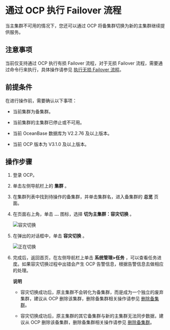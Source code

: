 通过 OCP 执行 Failover 流程 
==========================================

当主集群不可用的情况下，您还可以通过 OCP 将备集群切换为新的主集群继续提供服务。

注意事项 
-------------------------

当前仅支持通过 OCP 执行有损 Failover 流程，对于无损 Failover 流程，需要通过命令行来执行，具体操作请参见 [执行无损 Failover 流程](/zh-CN/5.administrator-guide/7.high-data-availability/3.active-standby-database-management-1/7.role-switch-3/4.run-a-failover-command-from-the-command-line-1/2.perform-lossless-failover-process.md)。

前提条件 
-------------------------

在进行操作前，需要确认以下事项：

* 当前集群为备集群。

  

* 当前集群的主集群已停止或不可用。

  

* 当前 OceanBase 数据库为 V2.2.76 及以上版本。

  

* 当前 OCP 版本为 V3.1.0 及以上版本。

  




操作步骤 
-------------------------

1. 登录 OCP。

   

2. 单击左侧导航栏上的 **集群** 。

   

3. 在集群列表中找到待操作的备集群，并单击集群名，进入备集群的 **总览** 页面。

   

4. 在页面右上角，单击 **...** 图标，选择 **切为主集群：容灾切换** 。

   ![容灾切换](https://help-static-aliyun-doc.aliyuncs.com/assets/img/zh-CN/2738242261/p278341.png)
   

5. 在弹出的对话框中，单击 **容灾切换** 。

   ![正在切换](https://help-static-aliyun-doc.aliyuncs.com/assets/img/zh-CN/2738242261/p278346.png)
   

6. 完成后，返回首页，在左侧导航栏上单击 **系统管理\>任务** ，可以查看任务进度。如果容灾切换过程中出错会产生 OCP 告警信息，根据告警信息去做相应的处理。

   **说明**

   
   * 容灾切换成功后，原主集群不会转化为备集群，而是成为一个独立的废弃集群，建议从 OCP 删除该集群，删除备集群相关操作请参见 [删除备集群](/zh-CN/5.administrator-guide/7.high-data-availability/3.active-standby-database-management-1/9.delete-a-secondary-cluster-1.md)。

     
   
   * 容灾切换成功后，原主集群的其它备集群与新的主集群无法同步数据，建议从 OCP 删除该备集群，删除备集群相关操作请参见 [删除备集群](/zh-CN/5.administrator-guide/7.high-data-availability/3.active-standby-database-management-1/9.delete-a-secondary-cluster-1.md)。

     
   

   
   



